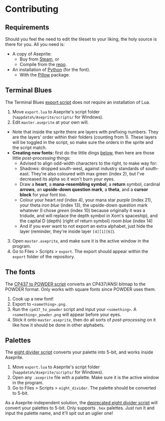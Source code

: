 # Contributing

## Requirements

Should you feel the need to edit the tileset to your liking, the holy source is there for you. All you need is:

- A copy of Aseprite:
  - Buy from [Steam](https://store.steampowered.com/app/431730/Aseprite), or
  - Compile from the [repo](https://github.com/aseprite/aseprite).
- An installation of [Python](https://www.python.org) (for the font).
  - With the [Pillow](https://pypi.org/project/Pillow) package.

## Terminal Blues

The Terminal Blues [export script](../scripts/lua_ase/export.lua) does not require an installation of Lua.

1. Move `export.lua` to Aseprite's script folder
(`%appdata%/Aseprite/scripts/` for Windows).
2. Edit `master.aseprite` at your own will.

  - Note that inside the sprite there are layers with prefixing numbers.
  They are the layers' order within their folders (counting from 1).
  These layers will be toggled in the script,
  so make sure the orders in the sprite and the script match.
  - **Creating new fonts:** first do the little dings [below](#the-fonts),
  then here are those little *post-processing* things:
    - Advised to align odd-width characters to the right, to make way for:
    - Shadows: dropped south-west, against industry standards of south-east.
    They're also coloured with max green (index 2),
    but I've decreased its alpha so it won't burn your eyes.
    - Draw a **heart**, a **mana-resembling symbol**, a **return** symbol,
    cardinal **arrows**, an **upside-down question mark**, a **theta**,
    and a **cursor block** for your font too.
    - Colour your heart *red* (index 4), your mana star *purple* (index 21),
    your theta *iron blue* (index 13), the upside-down question mark whatever
    (I chose *green* (index 10) because originally it was a tridude,
    and will replace the depth symbol in Xom's spaceship),
    and the capital D (depth) (right of return symbol) *room blue* (index 14)
    - And if you ever want to not export an extra alphabet, just hide the layer
    (reminder, they're inside layer `[4][1][6]`).
3. Open `master.aseprite`, and make sure it is the active window in the program.
4. Go to Files > Scripts > `export`.
The export should appear within the `export` folder of the repository.

## The fonts

The [CP437 to POWDER script](../scripts/py/cp437_to_powder.py) converts an CP437/ANSI bitmap to the POWDER format.
Only works with square fonts since POWDER uses them.

1. Cook up a new font!
2. Export to `<something>.png`.
3. Run the `cp437_to_powder` script and input your `<something>`.
A `<something>_powder.png` will appear before your eyes.
4. Stick it onto `master.aseprite`, then do all sorts of *post-processing* on it like how it should be done in other alphabets.

## Palettes

The [eight divider script](../scripts/lua_ase/eight_divider.lua) converts your palette into 5-bit, and works inside Aseprite.

1. Move `export.lua` to Aseprite's script folder
(`%appdata%/Aseprite/scripts/` for Windows).
2. Open any `.aseprite` file with a palette.
Make sure it is the active window in the program.
3. Go to Files > Scripts > `eight_divider`.
The palette should be converted to 5-bit.

As a Aseprite-independent solution, the [deprecated eight divider script](../scripts/py/eight_divider.py) will convert your palettes to 5-bit.
Only supports `.hex` palettes.
Just run it and input the palette name, and it'll spit out an uglier one!
